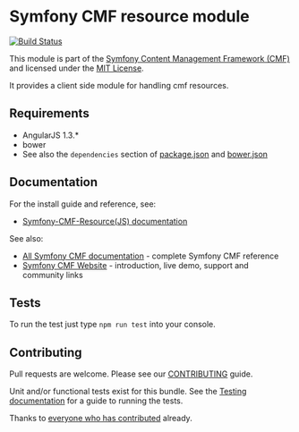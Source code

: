 # Symfony CMF resource module

[![Build Status](https://travis-ci.org/ElectricMaxxx/symfony-cmf-resource.svg)](https://travis-ci.org/ElectricMaxxx/symfony-cmf-resource)

This module is part of the [Symfony Content Management Framework (CMF)](http://cmf.symfony.com/)
and licensed under the [MIT License](LICENSE).

It provides a client side module for handling cmf resources.

## Requirements

* AngularJS 1.3.*
* bower
* See also the `dependencies` section of [package.json](package.json) and [bower.json](bower.json)

## Documentation

For the install guide and reference, see:

* [Symfony-CMF-Resource(JS) documentation](http://symfony.com/doc/master/cmf/modules/symfony-cmf-resource)

See also:

* [All Symfony CMF documentation](http://symfony.com/doc/master/cmf/index.html) - complete Symfony CMF reference
* [Symfony CMF Website](http://cmf.symfony.com/) - introduction, live demo, support and community links


## Tests

To run the test just type `npm run test` into your console.

## Contributing

Pull requests are welcome. Please see our
[CONTRIBUTING](https://github.com/symfony-cmf/symfony-cmf/blob/master/CONTRIBUTING.md)
guide.

Unit and/or functional tests exist for this bundle. See the
[Testing documentation](http://symfony.com/doc/master/cmf/components/testing.html)
for a guide to running the tests.

Thanks to
[everyone who has contributed](https://github.com/symfony-cmf/SeoBundle/contributors) already.

